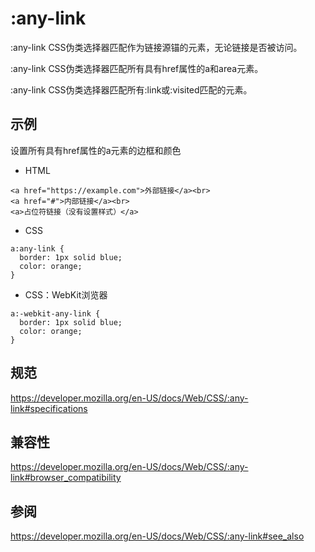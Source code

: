 # :any-link

:any-link CSS伪类选择器匹配作为链接源锚的元素，无论链接是否被访问。

:any-link CSS伪类选择器匹配所有具有href属性的a和area元素。

:any-link CSS伪类选择器匹配所有:link或:visited匹配的元素。

## 示例

设置所有具有href属性的a元素的边框和颜色

+ HTML

```
<a href="https://example.com">外部链接</a><br>
<a href="#">内部链接</a><br>
<a>占位符链接（没有设置样式）</a>
```

+ CSS

```
a:any-link {
  border: 1px solid blue;
  color: orange;
}
```

+ CSS：WebKit浏览器

```
a:-webkit-any-link {
  border: 1px solid blue;
  color: orange;
}
```

## 规范

https://developer.mozilla.org/en-US/docs/Web/CSS/:any-link#specifications

## 兼容性

https://developer.mozilla.org/en-US/docs/Web/CSS/:any-link#browser_compatibility

## 参阅

https://developer.mozilla.org/en-US/docs/Web/CSS/:any-link#see_also




